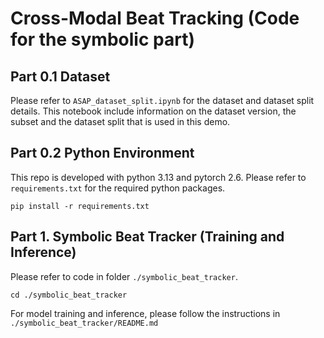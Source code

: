 # Cross-Modal Beat Tracking (Code for the symbolic part)

## Part 0.1 Dataset

Please refer to `ASAP_dataset_split.ipynb` for the dataset and dataset split details. This notebook include information on the dataset version, the subset and the dataset split that is used in this demo.

## Part 0.2 Python Environment

This repo is developed with python 3.13 and pytorch 2.6. Please refer to `requirements.txt` for the required python packages.

    pip install -r requirements.txt
    

## Part 1. Symbolic Beat Tracker (Training and Inference)

Please refer to code in folder `./symbolic_beat_tracker`.

    cd ./symbolic_beat_tracker

For model training and inference, please follow the instructions in `./symbolic_beat_tracker/README.md`